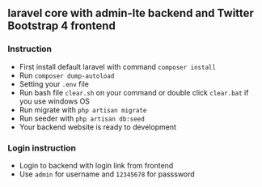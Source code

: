 ## laravel core with admin-lte backend and Twitter Bootstrap 4 frontend

### Instruction

* First install default laravel with command ```composer install```
* Run ```composer dump-autoload```
* Setting your ```.env``` file 
* Run bash file ```clear.sh``` on your command or double click ```clear.bat``` if you use windows OS
* Run migrate with ```php artisan migrate```
* Run seeder with ```php artisan db:seed```
* Your backend website is ready to development

### Login instruction

* Login to backend with login link from frontend
* Use ```admin``` for username and ```12345678``` for passsword
